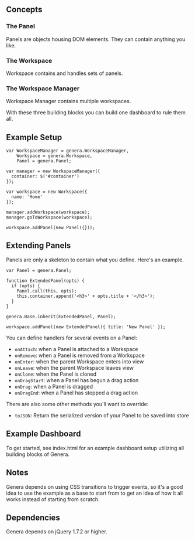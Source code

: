 ## Concepts

### The Panel

Panels are objects housing DOM elements. They can contain anything you like.

### The Workspace

Workspace contains and handles sets of panels.

### The Workspace Manager

Workspace Manager contains multiple workspaces.

With these three building blocks you can build one dashboard to rule them all.

## Example Setup

    var WorkspaceManager = genera.WorkspaceManager,
        Workspace = genera.Workspace,
        Panel = genera.Panel;

    var manager = new WorkspaceManager({
      container: $('#container')
    });

    var workspace = new Workspace({
      name: 'Home'
    });

    manager.addWorkspace(workspace);
    manager.goToWorkspace(workspace);

    workspace.addPanel(new Panel({}));

## Extending Panels

Panels are only a skeleton to contain what you define. Here's an example.

    var Panel = genera.Panel;

    function ExtendedPanel(opts) {
      if (opts) {
        Panel.call(this, opts);
        this.container.append('<h3>' + opts.title + '</h3>');
      }
    }

    genera.Base.inherit(ExtendedPanel, Panel);

    workspace.addPanel(new ExtendedPanel({ title: 'New Panel' });

You can define handlers for several events on a Panel:

* `onAttach`: when a Panel is attached to a Workspace
* `onRemove`: when a Panel is removed from a Workspace
* `onEnter`: when the parent Workspace enters into view
* `onLeave`: when the parent Workspace leaves view
* `onClone`: when the Panel is cloned
* `onDragStart`: when a Panel has begun a drag action
* `onDrag`: when a Panel is dragged
* `onDragEnd`: when a Panel has stopped a drag action

There are also some other methods you'll want to override:

* `toJSON`: Return the serialized version of your Panel to be saved into store

## Example Dashboard

To get started, see index.html for an example dashboard setup utilizing all building blocks of Genera.

## Notes

Genera depends on using CSS transitions to trigger events, so it's a good idea
to use the example as a base to start from to get an idea of how it all works
instead of starting from scratch.

## Dependencies

Genera depends on jQuery 1.7.2 or higher.